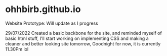 # ohhbirb.github.io
Website Prototype: Will update as I progress

29/07/2022
Created a basic backbone for the site, and reminded myself of basic html stuff, I'll start working on implementing CSS and making a cleaner and better looking site tomorrow, Goodnight for now, it is currently 11.30Pm lol
